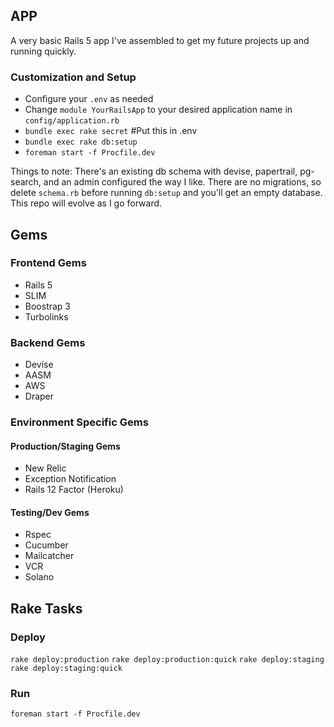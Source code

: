 ## APP
A very basic Rails 5 app I've assembled to get my future projects up and running quickly. 

### Customization and Setup

* Configure your `.env` as needed
* Change `module YourRailsApp` to your desired application name in `config/application.rb`
* `bundle exec rake secret` #Put this in .env
* `bundle exec rake db:setup`
* `foreman start -f Procfile.dev`

Things to note: There's an existing db schema with devise, papertrail, pg-search, and an admin configured the way I like. There are no migrations, so delete `schema.rb` before running `db:setup` and you'll get an empty database. This repo will evolve as I go forward.

## Gems

### Frontend Gems

* Rails 5
* SLIM
* Boostrap 3
* Turbolinks

### Backend Gems

* Devise
* AASM
* AWS
* Draper

### Environment Specific Gems

#### Production/Staging Gems

* New Relic
* Exception Notification
* Rails 12 Factor (Heroku)

#### Testing/Dev Gems

* Rspec
* Cucumber
* Mailcatcher
* VCR
* Solano

## Rake Tasks

### Deploy

`rake deploy:production`
`rake deploy:production:quick`
`rake deploy:staging`
`rake deploy:staging:quick`

### Run

`foreman start -f Procfile.dev`
